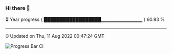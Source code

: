 ### Hi there 👋

⏳ Year progress { ██████████████████▁▁▁▁▁▁▁▁▁▁▁▁ } 60.83 %

---

⏰ Updated on Thu, 11 Aug 2022 00:47:24 GMT

![Progress Bar CI](https://github.com/Shyam-Makwana/GitHub-Actions-Demo/workflows/Progress%20Bar%20CI/badge.svg)
